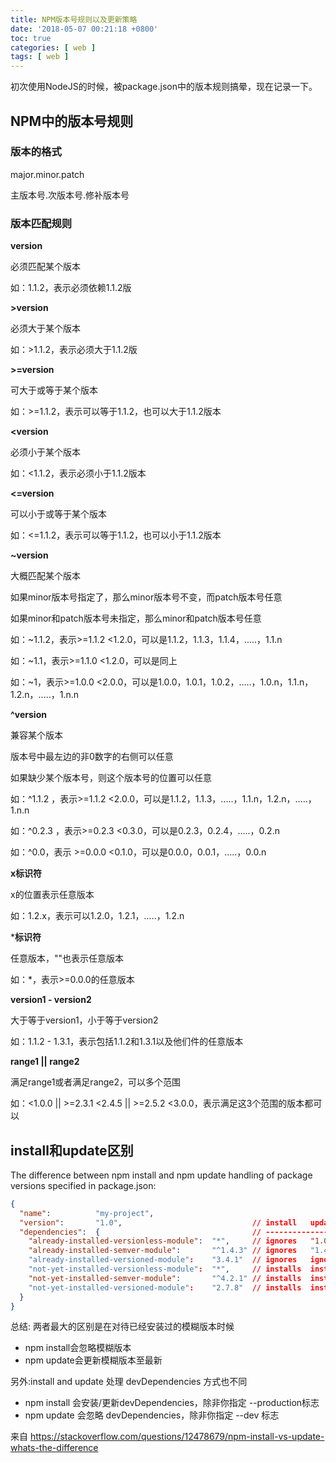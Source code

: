 ```yaml
---
title: NPM版本号规则以及更新策略
date: '2018-05-07 00:21:18 +0800'
toc: true
categories: [ web ]
tags: [ web ]
---
```


初次使用NodeJS的时候，被package.json中的版本规则搞晕，现在记录一下。
<!-- more -->

## NPM中的版本号规则

### 版本的格式

major.minor.patch

主版本号.次版本号.修补版本号

### 版本匹配规则

**version**

必须匹配某个版本

如：1.1.2，表示必须依赖1.1.2版

**>version**

必须大于某个版本

如：>1.1.2，表示必须大于1.1.2版

**>=version**

可大于或等于某个版本

如：>=1.1.2，表示可以等于1.1.2，也可以大于1.1.2版本

**<version**

必须小于某个版本

如：<1.1.2，表示必须小于1.1.2版本

**<=version**

可以小于或等于某个版本

如：<=1.1.2，表示可以等于1.1.2，也可以小于1.1.2版本

**~version**

大概匹配某个版本

如果minor版本号指定了，那么minor版本号不变，而patch版本号任意

如果minor和patch版本号未指定，那么minor和patch版本号任意

如：~1.1.2，表示>=1.1.2 <1.2.0，可以是1.1.2，1.1.3，1.1.4，.....，1.1.n

如：~1.1，表示>=1.1.0 <1.2.0，可以是同上

如：~1，表示>=1.0.0 <2.0.0，可以是1.0.0，1.0.1，1.0.2，.....，1.0.n，1.1.n，1.2.n，.....，1.n.n

**^version**

兼容某个版本

版本号中最左边的非0数字的右侧可以任意

如果缺少某个版本号，则这个版本号的位置可以任意

如：^1.1.2 ，表示>=1.1.2 <2.0.0，可以是1.1.2，1.1.3，.....，1.1.n，1.2.n，.....，1.n.n

如：^0.2.3 ，表示>=0.2.3 <0.3.0，可以是0.2.3，0.2.4，.....，0.2.n

如：^0.0，表示 >=0.0.0 <0.1.0，可以是0.0.0，0.0.1，.....，0.0.n

**x标识符**

x的位置表示任意版本

如：1.2.x，表示可以1.2.0，1.2.1，.....，1.2.n

***标识符**

任意版本，""也表示任意版本

如：*，表示>=0.0.0的任意版本

**version1 - version2**

大于等于version1，小于等于version2

如：1.1.2 - 1.3.1，表示包括1.1.2和1.3.1以及他们件的任意版本

**range1 || range2**

满足range1或者满足range2，可以多个范围

如：<1.0.0 || >=2.3.1 <2.4.5 || >=2.5.2 <3.0.0，表示满足这3个范围的版本都可以

## install和update区别

The difference between npm install and npm update handling of package versions specified in package.json:

```json
{
  "name":          "my-project",
  "version":       "1.0",                             // install   update
  "dependencies":  {                                  // ------------------
    "already-installed-versionless-module":  "*",     // ignores   "1.0" -> "1.1"
    "already-installed-semver-module":       "^1.4.3" // ignores   "1.4.3" -> "1.5.2"
    "already-installed-versioned-module":    "3.4.1"  // ignores   ignores
    "not-yet-installed-versionless-module":  "*",     // installs  installs
    "not-yet-installed-semver-module":       "^4.2.1" // installs  installs
    "not-yet-installed-versioned-module":    "2.7.8"  // installs  installs
  }
}
```

总结: 两者最大的区别是在对待已经安装过的模糊版本时候

* npm install会忽略模糊版本
* npm update会更新模糊版本至最新

另外:install and update 处理 devDependencies 方式也不同

* npm install 会安装/更新devDependencies，除非你指定 --production标志
* npm update 会忽略 devDependencies，除非你指定 --dev 标志

来自 <https://stackoverflow.com/questions/12478679/npm-install-vs-update-whats-the-difference>

